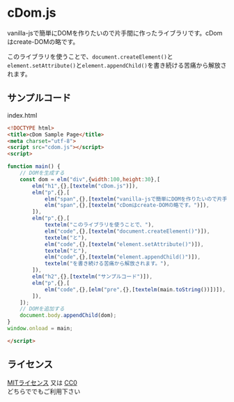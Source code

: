 <div>
    <h1>cDom.js</h1>
    <p><span>vanilla-jsで簡単にDOMを作りたいので片手間に作ったライブラリです。</span><span>cDomはcreate-DOMの略です。</span></p><p>このライブラリを使うことで、<code>document.createElement()</code>と<code>element.setAttribute()</code>と<code>element.appendChild()</code>を書き続ける苦痛から解放されます。</p>
</div>

## サンプルコード
index.html
```html
<!DOCTYPE html>
<title>cDom Sample Page</title>
<meta charset="utf-8">
<script src="cdom.js"></script>
<script>

function main() {
    // DOMを生成する
    const dom = elm("div",{width:100,height:30},[
        elm("h1",{},[textelm("cDom.js")]),
        elm("p",{},[
            elm("span",{},[textelm("vanilla-jsで簡単にDOMを作りたいので片手間に作ったライブラリです。")]),
            elm("span",{},[textelm("cDomはcreate-DOMの略です。")]),
        ]),
        elm("p",{},[
            textelm("このライブラリを使うことで、"),
            elm("code",{},[textelm("document.createElement()")]),
            textelm("と"),
            elm("code",{},[textelm("element.setAttribute()")]),
            textelm("と"),
            elm("code",{},[textelm("element.appendChild()")]),
            textelm("を書き続ける苦痛から解放されます。"),
        ]),
        elm("h2",{},[textelm("サンプルコード")]),
        elm("p",{},[
            elm("code",{},[elm("pre",{},[textelm(main.toString())])]),
        ]),
    ]);
    // DOMを追加する
    document.body.appendChild(dom);
}
window.onload = main;

</script>
```

## ライセンス
[MITライセンス](LICENSE) 又は [CC0](https://creativecommons.org/publicdomain/zero/1.0/)  
どちらででもご利用下さい  